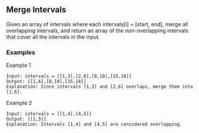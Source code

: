 ## Merge Intervals

Given an array of intervals where each intervals[i] = [start, end], merge all overlapping intervals, and return an array of the non-overlapping intervals that cover all the intervals in the input.

### Examples

Example 1
```
Input: intervals = [[1,3],[2,6],[8,10],[15,18]]
Output: [[1,6],[8,10],[15,18]]
Explanation: Since intervals [1,3] and [2,6] overlaps, merge them into [1,6].
```

Example 2
```
Input: intervals = [[1,4],[4,5]]
Output: [[1,5]]
Explanation: Intervals [1,4] and [4,5] are considered overlapping.
```

